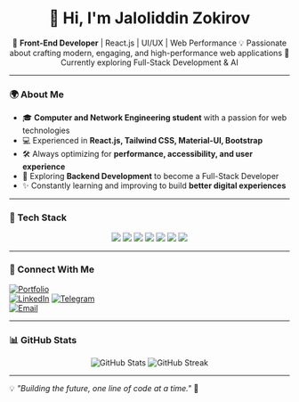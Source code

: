 <h1 align="center">👋 Hi, I'm Jaloliddin Zokirov</h1>

<p align="center">
🚀 <b>Front-End Developer</b> | React.js | UI/UX | Web Performance  
💡 Passionate about crafting modern, engaging, and high-performance web applications  
🌱 Currently exploring Full-Stack Development & AI  
</p>

---

### 🌍 About Me  
- 🎓 **Computer and Network Engineering student** with a passion for web technologies  
- 💻 Experienced in **React.js, Tailwind CSS, Material-UI, Bootstrap**  
- 🛠️ Always optimizing for **performance, accessibility, and user experience**  
- 🎯 Exploring **Backend Development** to become a Full-Stack Developer  
- ✨ Constantly learning and improving to build **better digital experiences**  

---

### 🚀 Tech Stack  
<p align="center">
  <img src="https://img.shields.io/badge/React.js-61DAFB?style=for-the-badge&logo=react&logoColor=black" />
  <img src="https://img.shields.io/badge/JavaScript-F7DF1E?style=for-the-badge&logo=javascript&logoColor=black" />
  <img src="https://img.shields.io/badge/Tailwind_CSS-06B6D4?style=for-the-badge&logo=tailwindcss&logoColor=white" />
  <img src="https://img.shields.io/badge/Material--UI-0081CB?style=for-the-badge&logo=mui&logoColor=white" />
  <img src="https://img.shields.io/badge/Bootstrap-7952B3?style=for-the-badge&logo=bootstrap&logoColor=white" />
  <img src="https://img.shields.io/badge/CSS3-1572B6?style=for-the-badge&logo=css3&logoColor=white" />
  <img src="https://img.shields.io/badge/HTML5-E34F26?style=for-the-badge&logo=html5&logoColor=white" />
</p>  

---

### 🔗 Connect With Me  
[![Portfolio](https://img.shields.io/badge/-Portfolio-0A66C2?style=for-the-badge&logo=globe&logoColor=white)](https://jaloliddindev.uz)  
[![LinkedIn](https://img.shields.io/badge/-LinkedIn-0077B5?style=for-the-badge&logo=linkedin&logoColor=white)]([https://linkedin.com/in/your-profile](https://www.linkedin.com/in/jaloliddin-zokirov-4869b0276/))  
[![Telegram](https://img.shields.io/badge/-Telegram-26A5E4?style=for-the-badge&logo=telegram&logoColor=white)](https://t.me/Zokirov_Jaloliddin)  
[![Email](https://img.shields.io/badge/-Email-D14836?style=for-the-badge&logo=gmail&logoColor=white)](mailto:jaloliddinzokirov.dev@gmail.com)  

---

### 📊 GitHub Stats  
<p align="center">
  <img src="https://github-readme-stats.vercel.app/api?username=Jaloliddin-Zokirov&show_icons=true&theme=dark" alt="GitHub Stats" />
  <img src="https://github-readme-streak-stats.herokuapp.com/?user=Jaloliddin-Zokirov&theme=dark" alt="GitHub Streak" />
</p>

---

💡 *"Building the future, one line of code at a time."* 🚀 

